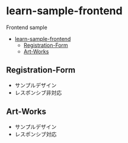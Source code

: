 # learn-sample-frontend
Frontend sample
- [learn-sample-frontend](#learn-sample-frontend)
	- [Registration-Form](#registration-form)
	- [Art-Works](#art-works)

## Registration-Form
- サンプルデザイン
- レスポンシブ非対応

## Art-Works
- サンプルデザイン
- レスポンシブ対応
